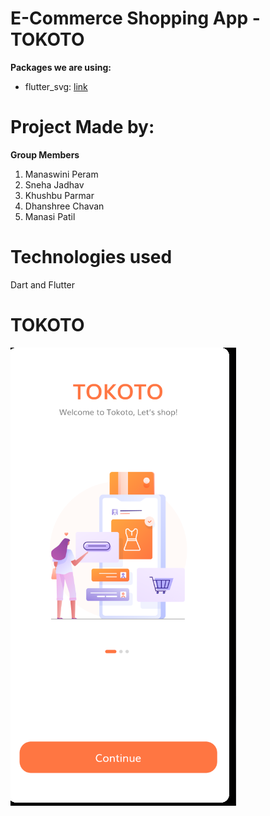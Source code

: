 # E-Commerce Shopping App - TOKOTO

**Packages we are using:**

- flutter_svg: [link](https://pub.dev/packages/flutter_svg)
# Project Made by:
**Group Members**
1. Manaswini Peram
2. Sneha Jadhav
3. Khushbu Parmar
4. Dhanshree Chavan
5. Manasi Patil

# Technologies used
Dart and Flutter

# TOKOTO

![tokoto](https://github.com/manaswini2001tech/Tokoto-Ecommerce-Shopping-App/blob/main/tokoto.png)


